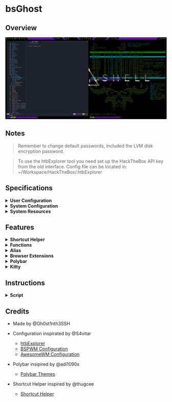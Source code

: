 # bsGhost

## Overview

![Test](Images/Overview.png)

## Notes

> Remember to change default passwords, included the LVM disk encryption password.

> To use the htbExplorer tool you need set up the HackTheBox API key from the old interface. 
> Config file can be located in: ~/Workspace/HackTheBox/.htbExplorer

## Specifications
<details>
<summary><b>User Configuration</b></summary>

| Variable     | Value        |
| :----------- | :----------- |
| LVM password | `p4rr0t!`    |
| Hostname     | `parrotsec`  |
| Name         | `Parrot`     |
| User         | `parrot`     |
| Password     | `p4rr0ts3c!` |
</details>

<details>
<summary><b>System Configuration</b></summary>

| Programs       | Using            |
| :------------- | :--------------- |
| OS             | `ParrotOS`       |
| WM             | `bspwm`          |
| Hotkey Daemon  | `schkd`          |
| Top Bar        | `polybar`        |
| Compositor     | `picom`          |
| Terminal       | `kitty`          |
| Terminal Theme | `PowerLevel10k`  |
| Shell          | `zsh`            |
| Font           | `Hack Nerd Font` |
| Editor         | `Neovim/VSCode`  | 
</details>

<details>
<summary><b>System Resources</b></summary>

| Resource | Value        |
| :------- | :----------- |
| Disk     | `120GB`      |
| RAM      | `8GB`        |
| CPUs     | `2`          |
| Network  | `NatNetwork` |
</details>

## Features

<details>
<summary><b>Shortcut Helper</b></summary>

- <kbd>Windows</kbd> + <kbd>H</kbd> : Opens Shortcut Helper.  

![Help](Images/Help.png)
</details>

<details>
<summary><b>Functions</b></summary>

- <kbd>mkt</kbd> : Create 4 directores (nmap, content, exploits, scripts)
- <kbd>extractPorts</kbd> : Extracts ports from grep file Nmap result and send it to copy buffer1
</details>

<details>
<summary><b>Alias</b></summary>

- <kbd>ssh</kbd> : Open SSH with Kitty avoiding terminal issues
- <kbd>ls</kbd> : List with steroids (LSD)
- <kbd>bat</kbd> : Cat with steroids (LSD)
- <kbd>htb</kbd> : Runs the htbExplorer tool to interact with Hack The Box machines
- <kbd>htb-vpn</kbd> : Connect to HackTheBox VPN (Needs to be downloaded and placed in: $HOME/Workspace/HackTheBox/VPN/htb_machines.ovpn)
- <kbd>starget</kbd> : Set target IP
- <kbd>utarget</kbd> : Unset target IP
- <kbd>..</kbd> : Move to parent directory
</details>

<details>
<summary><b>Browser Extensions</b></summary>

- FoxyProxy (Configured already for using Burp proxy)
- Wappalyzer
</details>

<details>
<summary><b>Polybar</b></summary>

![Polybar](Images/Polybar.png)

- Free Disk Space
- CPU utilization
- Memory utilization
- Local IP (checks for enp0s3 interface)
- Public IP
- Workspaces (Free:Yellow, Busy:Orange, Active:RedSkull)
- VPN IP (checks for tun0)
- Target IP
- Date (Clickable to switch views)
</details>

<details>
<summary><b>Kitty</b></summary>

- PowerLevel10K
- Fzf 
- Feh
- Start with 5 sessions (Neo, VPN, Enum, Foothold, Priv Esc)
- Move between tabs:
    - <kbd>Ctrl</kbd> + <kbd>alt</kbd> + <kbd>⬅</kbd>
    - <kbd>Ctrl</kbd> + <kbd>alt</kbd> + <kbd>➡</kbd>
- Move between words:
    - <kbd>alt</kbd> + <kbd>⬅</kbd>
    - <kbd>alt</kbd> + <kbd>➡</kbd>
- Multiple Clipboards:
    - <kbd>F1</kbd> to copy -> <kbd>F2</kbd> to paste
    - <kbd>F3</kbd> to copy -> <kbd>F4</kbd> to paste
    - <kbd>Ctrl</kbd> + <kbd>C</kbd> to copy -> <kbd>Ctrl</kbd> + <kbd>V</kbd> to paste

![Kitty](Images/Kitty.png)
</details>

## Instructions

<details>
<summary><b>Script</b></summary>

1. First execute python scrip as sudo:
```
git clone https://github.com/Gh0st1nTh3SSH/bsGhost.git
cd bsGhost/
sudo python3 main.py
```

2. Once finished, execute as user:
```
python3 main.py
```

</details>

## Credits
- Made by @Gh0st1nth3SSH

- Configuration inspirated by @S4vitar
    - [htbExplorer](https://github.com/s4vitar/htbExplorer)
    - [BSPWM Configuration](https://www.youtube.com/watch?v=mHLwfI1nHHY)
    - [AwesomeWM Configuration](https://www.youtube.com/watch?v=fshLf6u8B-w)

- Polybar insipired by @adi1090x
    - [Polybar Themes](https://github.com/adi1090x/polybar-themes)

- Shortcut Helper inspired by @thugcee
    - [Shortcut Helper](https://www.reddit.com/r/bspwm/comments/aejyze/tip_show_sxhkd_keybindings_with_fuzzy_search/)
